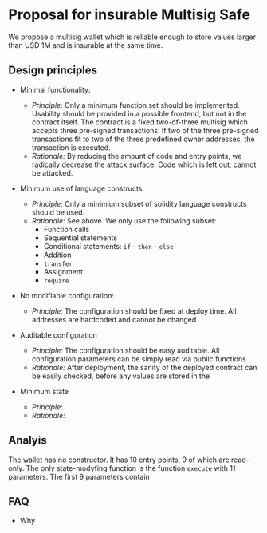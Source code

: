 # Proposal for insurable Multisig Safe ###

We propose a multisig wallet which is reliable enough to store 
values larger than USD 1M and is insurable at the same time.

## Design principles ##

* Minimal functionality: 
  * *Principle:* Only a minimum function set should be implemented.
  Usability should be provided in a possible frontend, but not in the contract itself.
  The contract is a fixed two-of-three multisig which accepts three pre-signed transactions.
  If two of the three pre-signed transactions fit to two of the three predefined owner addresses,
  the transaction is executed.
  * *Rationale:* By reducing the amount of code and entry points, we radically decrease the attack surface.
  Code which is left out, cannot be attacked.

* Minimum use of language constructs:
  * *Principle:* Only a minimium subset of solidity language constructs should be used.
  * *Rationale:* See above. We only use the following subset:
    * Function calls
    * Sequential statements
    * Conditional statements: `if` - `then` - `else`
    * Addition
    * `transfer`
    * Assignment
    * `require`

* No modifiable configuration: 
  * *Principle:* The configuration should be fixed at deploy time. All addresses are hardcoded and cannot be changed.

* Auditable configuration
  * *Principle:* The configuration should be easy auditable. All configuration parameters can be
  simply read via public functions
  * *Rationale:* After deployment, the sanity of the deployed contract can be easily checked, before any
  values are stored in the 

* Minimum state
  * *Principle:* 
  * *Rationale:* 

## Analyis ##

The wallet has no constructor. It has 10 entry points, 9 of which are read-only. 
The only state-modyfing function is the function `execute` with 11 parameters.
The first 9 parameters contain 

## FAQ ##

* Why 